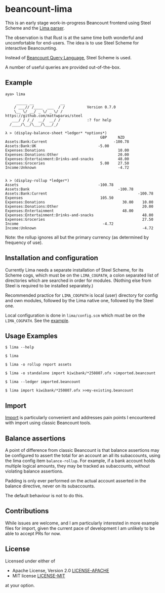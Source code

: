 # beancount-lima

This is an early stage work-in-progress Beancount frontend using Steel Scheme and the [Lima parser](https://github.com/tesujimath/beancount-parser-lima).

The observation is that Rust is at the same time both wonderful and uncomfortable for end-users.  The idea is to use Steel Scheme for interactive Beancounting.

Instead of [Beancount Query Language](https://beancount.github.io/docs/beancount_query_language.html), Steel Scheme is used.


A number of useful queries are provided out-of-the-box.

## Example

```
aya> lima

     _____ __            __
    / ___// /____  ___  / /          Version 0.7.0
    \__ \/ __/ _ \/ _ \/ /           https://github.com/mattwparas/steel
   ___/ / /_/  __/  __/ /            :? for help
  /____/\__/\___/\___/_/

λ > (display-balance-sheet *ledger* *options*)
                                           GBP     NZD
Assets:Bank:Current                              -100.78
Assets:Bank:UK                            -5.00
Expenses:Donations                                 10.00
Expenses:Donations:Other                           20.00
Expenses:Entertainment:Drinks-and-snacks           48.00
Expenses:Groceries                         5.00    27.50
Income:Unknown                                     -4.72


λ > (display-rollup *ledger*)
Assets                                    -100.78
Assets:Bank                                        -100.78
Assets:Bank:Current                                         -100.78
Expenses                                   105.50
Expenses:Donations                                   30.00    10.00
Expenses:Donations:Other                                      20.00
Expenses:Entertainment                               48.00
Expenses:Entertainment:Drinks-and-snacks                      48.00
Expenses:Groceries                                            27.50
Income                                      -4.72
Income:Unknown                                                -4.72
```

Note: the rollup ignores all but the primary currency (as determined by frequency of use).

## Installation and configuration

Currently Lima needs a separate installation of Steel Scheme, for its Scheme cogs, which must be on the `LIMA_COGPATH`, a colon separated list of directories which are searched in order for modules. (Nothing else from Steel is required to be installed separately.)

Recommended practice for `LIMA_COGPATH` is local (user) directory for config and own modules, followed by the Lima native one, followed by the Steel one.

Local configuration is done in `lima/config.scm` which must be on the `LIMA_COGPATH`.  See the [example](examples/cogs/lima/config.scm).

## Usage Examples

```
$ lima --help

$ lima

$ lima -o rollup report assets

$ lima -o standalone import kiwibank/*250807.ofx >imported.beancount

$ lima --ledger imported.beancount

$ lima import kiwibank/*250807.ofx >>my-existing.beancount
```

## Import

[Import](doc/import.md) is particularly convenient and addresses pain points I encountered with import using classic Beancount tools.

## Balance assertions

A point of difference from classic Beancount is that balance assertions may be configured to assert the total for an account an all its subaccounts, using
the lima config item `balance-rollup`.  For example, if a bank account holds multiple logical amounts, they may be tracked as subaccounts, without violating
balance assertions.

Padding is only ever performed on the actual account asserted in the balance directive, never on its subaccounts.

The default behaviour is not to do this.

## Contributions

While issues are welcome, and I am particularly interested in more example files for import, given the current pace of development I am unlikely to be able to accept PRs for now.

## License

Licensed under either of

 * Apache License, Version 2.0
   [LICENSE-APACHE](http://www.apache.org/licenses/LICENSE-2.0)
 * MIT license
   [LICENSE-MIT](http://opensource.org/licenses/MIT)

at your option.
